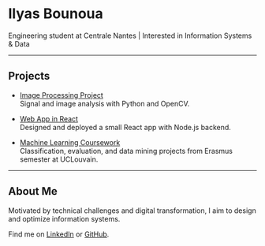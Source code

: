 # Ilyas Bounoua
Engineering student at Centrale Nantes | Interested in Information Systems & Data

---

## Projects

- [Image Processing Project](https://github.com/your-username/project1)  
  Signal and image analysis with Python and OpenCV.

- [Web App in React](https://github.com/your-username/project2)  
  Designed and deployed a small React app with Node.js backend.

- [Machine Learning Coursework](https://github.com/your-username/project3)  
  Classification, evaluation, and data mining projects from Erasmus semester at UCLouvain.

---

## About Me
Motivated by technical challenges and digital transformation, I aim to design and optimize information systems.

Find me on [LinkedIn](https://linkedin.com/in/ilyas-bounoua) or [GitHub](https://github.com/ilyasbounoua).
